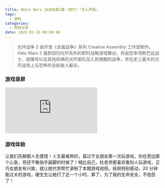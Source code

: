 ```yaml
---
title: 《Halo Wars 2》战地第1幕（熄灯）「无人声版」
tags:
  - 游戏
categories:
  - 视频分享
date: 2022-02-16 00:00:00
---
```


> 光环战争 2 由开发《全面战争》系列 Creative Assembly 工作室制作。Halo Wars 2 强势回归光环系列的即时战略游戏舞台。将由您率领斯巴达战士、疣猪号以及其他经典的光环部队加入到残酷的战争，并在史上最大的光环战场上与恐怖的全新敌人厮杀。

<!-- more -->

### 游戏录屏

<iframe class="b-video" src="https://player.bilibili.com/player.html?bvid=BV1ZF411J7Xz&page=1" scrolling="no" border="0" frameborder="no" framespacing="0" allowfullscreen="true"> </iframe>

### 游戏体验

让我们先聊聊人生感悟！人生最难熬的，莫过于女朋友第一次玩游戏，你在旁边那个心急，但还不敢指手画脚的时候了！相比自己，杜老师更喜欢看别人玩游戏，正巧女朋友有兴致，就让她代劳帮忙录制了本期游戏视频。结局特别感动，20 分钟能过关的游戏，硬生生让她打了近一个小时，算了，为了我的生命安全，不抱怨了！
